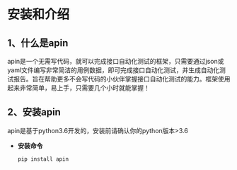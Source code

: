 # 安装和介绍
##  1、什么是apin

apin是一个无需写代码，就可以完成接口自动化测试的框架，只需要通过json或yaml文件编写非常简洁的用例数据，即可完成接口自动化测试，并生成自动化测试报告。旨在帮助更多不会写代码的小伙伴掌握接口自动化测试的能力。框架使用起来非常简单，易上手，只需要几个小时就能掌握！

## 2、安装apin

apin是基于python3.6开发的，安装前请确认你的python版本>3.6

- **安装命令**

    `
    pip install apin
    `
